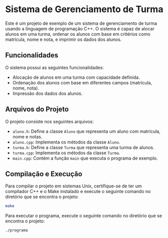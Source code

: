 # Sistema de Gerenciamento de Turma

Este é um projeto de exemplo de um sistema de gerenciamento de turma usando a linguagem de programação C++. O sistema é capaz de alocar alunos em uma turma, ordenar os alunos com base em critérios como matrícula, nome e nota, e imprimir os dados dos alunos.

## Funcionalidades

O sistema possui as seguintes funcionalidades:

- Alocação de alunos em uma turma com capacidade definida.
- Ordenação dos alunos com base em diferentes campos (matrícula, nome, nota).
- Impressão dos dados dos alunos.

## Arquivos do Projeto

O projeto consiste nos seguintes arquivos:

- `aluno.h`: Define a classe `Aluno` que representa um aluno com matrícula, nome e notas.
- `aluno.cpp`: Implementa os métodos da classe `Aluno`.
- `turma.h`: Define a classe `Turma` que representa uma turma de alunos.
- `turma.cpp`: Implementa os métodos da classe `Turma`.
- `main.cpp`: Contém a função `main` que executa o programa de exemplo.

## Compilação e Execução

Para compilar o projeto em sistemas Unix, certifique-se de ter um compilador C++ e o Make instalado e execute o seguinte comando no diretório que se encontra o projeto:
```bash 
make
```

Para executar o programa, execute o seguinte comando no diretório que se encontra o projeto:
```bash
./programa
```



